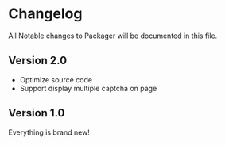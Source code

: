 # Changelog

All Notable changes to Packager will be documented in this file.

## Version 2.0
- Optimize source code
- Support display multiple captcha on page

## Version 1.0
Everything is brand new!